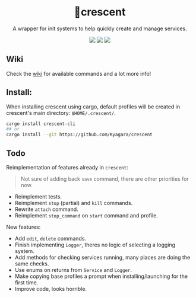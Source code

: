 <div align="center">
	<h1>🌙crescent</h1>
	<p>A wrapper for init systems to help quickly create and manage services.</p>
	<p>
		<a href="https://crates.io/crates/crescent-cli"><img src="https://img.shields.io/crates/v/crescent-cli?style=flat-square"/></a>
		<a href="https://github.com/Kyagara/crescent/actions?query=workflow"><img src="https://img.shields.io/github/actions/workflow/status/Kyagara/crescent/ci.yaml?label=CI&style=flat-square"/></a>
		<a href="https://codecov.io/gh/Kyagara/crescent"><img src="https://img.shields.io/codecov/c/github/Kyagara/crescent?style=flat-square"/></a>
	</p>
</div>

## Wiki

Check the [wiki](https://github.com/Kyagara/crescent/wiki) for available commands and a lot more info!

## Install:

When installing crescent using cargo, default profiles will be created in crescent's main directory: `$HOME/.crescent/`.

```bash
cargo install crescent-cli
## or
cargo install --git https://github.com/Kyagara/crescent
```

## Todo

Reimplementation of features already in `crescent`:

> Not sure of adding back `save` command, there are other priorities for now.

- Reimplement tests.
- Reimplement `stop` (partial) and `kill` commands.
- Rewrite `attach` command.
- Reimplement `stop_command` on `start` command and profile.

New features:

- Add `edit`, `delete` commands.
- Finish implementing `Logger`, theres no logic of selecting a logging system.
- Add methods for checking services running, many places are doing the same checks.
- Use enums on returns from `Service` and `Logger`.
- Make copying base profiles a prompt when installing/launching for the first time.
- Improve code, looks horrible.
